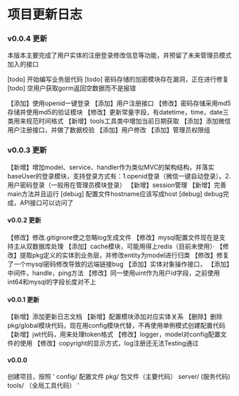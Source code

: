 # 项目更新日志

### v0.0.4 更新
本版本主要完成了用户实体的注册登录修改信息等功能，并预留了未来管理员模式加入的接口

[todo] 开始编写业务层代码
[todo] 密码存储的加密模块存在漏洞，正在进行修复
[todo] 空用户获取gorm返回空数据而不是报错

【添加】使用openid一键登录
【添加】用户注册接口
【修改】密码存储采用md5存储并使用md5的验证模块
【修改】更新常量字段，有datetime，time，date三类用来规范时间格式
【新增】tools工具类中增加当前日期获取
【添加】添加微信用户注册接口，并做了数据校验
【添加】用户修改
【添加】管理员权限组

### v0.0.3 更新
【新增】增加model、service、handler作为类似MVC的架构结构，并落实baseUser的登录模块，支持登录方式有：1.openid登录（微信一键自动登录）。2.用户密码登录（一般用在管理员模块登录）
【新增】session管理
【新增】完善main方法并且运行
[debug] 配置文件hostname应该写成host
[debug] debug完成，API接口可以访问了

#### v0.0.2 更新
【修改】修改.gitignore使之忽略log生成文件
【修改】mysql配置文件现在是支持主从双数据库处理
【添加】cache模块，可能用得上redis（目前未使用）·
【修改】提取pkg定义的实体到业务层，并修改entity为model进行归类
【修改】修复了一个mysql密码修改导致的远端链接bug
【添加】实体对象操作接口，
【添加】中间件，handle，ping方法
【修改】同一使用uint作为用户id字段，之前使用int64和mysql的字段长度对不上

#### v0.0.1 更新
【新增】添加更新日志文档
【新增】配置模块添加对应实体关系
【删除】删除pkg/global模块代码，现在用config模块代替，不再使用单例模式创建配置代码
【新增】jwt代码，用来处理token格式
【修改】logger，model对config配置文件的使用
【修改】copyright的显示方式，log注册还无法Testing通过

#### v0.0.0
创建项目，按照
'
config/ 配置文件
pkg/ 包文件（主要代码）
server/ (服务代码)
tools/ （全局工具代码）
'